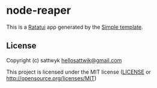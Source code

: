 # node-reaper

This is a [Ratatui] app generated by the [Simple template].

[Ratatui]: https://ratatui.rs
[Simple Template]: https://github.com/ratatui/templates/tree/main/simple

## License

Copyright (c) sattwyk <hellosattwik@gmail.com>

This project is licensed under the MIT license ([LICENSE] or <http://opensource.org/licenses/MIT>)

[LICENSE]: ./LICENSE
